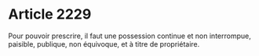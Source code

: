 # Article 2229

Pour pouvoir prescrire, il faut une possession continue et non interrompue, paisible, publique, non équivoque, et à titre de propriétaire.

